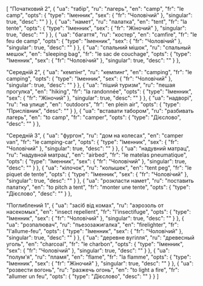 [
  "Початковий 2",
  {
    "ua": "табір",
    "ru": "лагерь",
    "en": "camp",
    "fr": "le camp",
    "opts": {
      "type": "Іменник",
      "sex": {
        "fr": "Чоловічий"
      },
      "singular": true,
      "desc": ""
    }
  },
  {
    "ua": "намет",
    "ru": "палатка",
    "en": "tent",
    "fr": "la tente",
    "opts": {
      "type": "Іменник",
      "sex": {
        "fr": "Жіночий"
      },
      "singular": true,
      "desc": ""
    }
  },
  {
    "ua": "багаття",
    "ru": "костер",
    "en": "camfire",
    "fr": "le feu de camp",
    "opts": {
      "type": "Іменник",
      "sex": {
        "fr": "Чоловічий"
      },
      "singular": true,
      "desc": ""
    }
  },
  {
    "ua": "спальний мішок",
    "ru": "спальный мешок",
    "en": "sleeping bag",
    "fr": "le sac de couchage",
    "opts": {
      "type": "Іменник",
      "sex": {
        "fr": "Чоловічий"
      },
      "singular": true,
      "desc": ""
    }
  },



  "Середній 2",
  {
    "ua": "кемпінг",
    "ru": "кемпинг",
    "en": "camping",
    "fr": "le camping",
    "opts": {
      "type": "Іменник",
      "sex": {
        "fr": "Чоловічий"
      },
      "singular": true,
      "desc": ""
    }
  },
  {
    "ua": "піший туризм",
    "ru": "пешая прогулка",
    "en": "hiking",
    "fr": "la randonnée",
    "opts": {
      "type": "Іменник",
      "sex": {
        "fr": "Жіночий"
      },
      "singular": true,
      "desc": ""
    }
  },
  {
    "ua": "надворі",
    "ru": "на улице",
    "en": "outdoors",
    "fr": "en plein air",
    "opts": {
      "type": "Прислівник",
      "desc": ""
    }
  },
  {
    "ua": "вставати табором",
    "ru": "разбивать лагерь",
    "en": "to camp",
    "fr": "camper",
    "opts": {
      "type": "Дієслово",
      "desc": ""
    }
  },



  "Середній 3",
  {
    "ua": "фургон",
    "ru": "дом на колесах",
    "en": "camper van",
    "fr": "le camping-car",
    "opts": {
      "type": "Іменник",
      "sex": {
        "fr": "Чоловічий"
      },
      "singular": true,
      "desc": ""
    }
  },
  {
    "ua": "надувний матрац",
    "ru": "надувной матрац",
    "en": "airbed",
    "fr": "le matelas pneumatique",
    "opts": {
      "type": "Іменник",
      "sex": {
        "fr": "Чоловічий"
      },
      "singular": true,
      "desc": ""
    }
  },
  {
    "ua": "кілочок",
    "ru": "колышек",
    "en": "tent peg",
    "fr": "le piquet de tente",
    "opts": {
      "type": "Іменник",
      "sex": {
        "fr": "Чоловічий"
      },
      "singular": true,
      "desc": ""
    }
  },
  {
    "ua": "розкласти намет",
    "ru": "поставить палатку",
    "en": "to pitch a tent",
    "fr": "monter une tente",
    "opts": {
      "type": "Дієслово",
      "desc": ""
    }
  },



  "Поглиблений 1",
  {
    "ua": "засіб від комах",
    "ru": "аэрозоль от насекомых",
    "en": "insect repellent",
    "fr": "l'insectifuge",
    "opts": {
      "type": "Іменник",
      "sex": {
        "fr": "Чоловічий"
      },
      "singular": true,
      "desc": ""
    }
  },
  {
    "ua": "розпалювач",
    "ru": "пьезозажигалка",
    "en": "firelighter",
    "fr": "l'allume-feu",
    "opts": {
      "type": "Іменник",
      "sex": {
        "fr": "Чоловічий"
      },
      "singular": true,
      "desc": ""
    }
  },
  {
    "ua": "деревне вугілля",
    "ru": "древесный уголь",
    "en": "charcoal",
    "fr": "le charbon",
    "opts": {
      "type": "Іменник",
      "sex": {
        "fr": "Чоловічий"
      },
      "singular": true,
      "desc": ""
    }
  },
  {
    "ua": "полум'я",
    "ru": "пламя",
    "en": "flame",
    "fr": "la flamme",
    "opts": {
      "type": "Іменник",
      "sex": {
        "fr": "Жіночий"
      },
      "singular": true,
      "desc": ""
    }
  },
  {
    "ua": "розвести вогонь",
    "ru": "разжечь огонь",
    "en": "to light a fire",
    "fr": "allumer un feu",
    "opts": {
      "type": "Дієслово",
      "desc": ""
    }
  }
]
